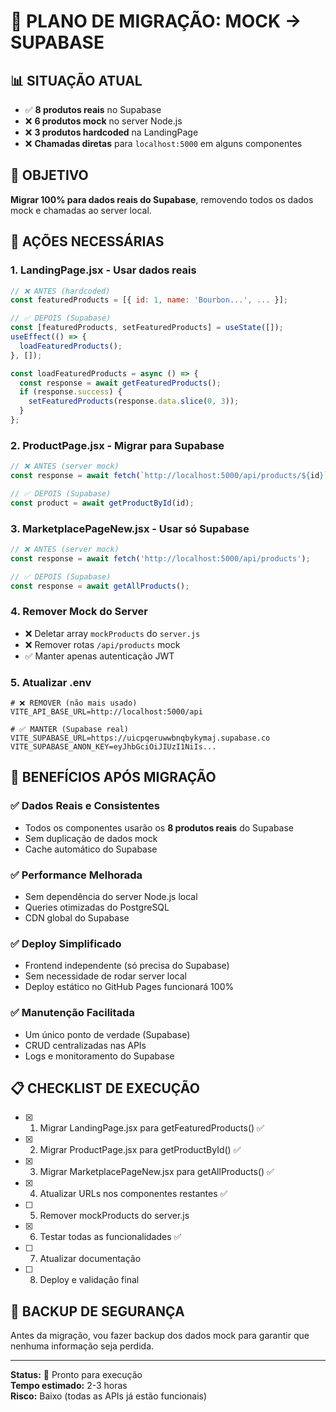 # 🚀 **PLANO DE MIGRAÇÃO: MOCK → SUPABASE**

## 📊 **SITUAÇÃO ATUAL**
- ✅ **8 produtos reais** no Supabase
- ❌ **6 produtos mock** no server Node.js
- ❌ **3 produtos hardcoded** na LandingPage
- ❌ **Chamadas diretas** para `localhost:5000` em alguns componentes

## 🎯 **OBJETIVO**
**Migrar 100% para dados reais do Supabase**, removendo todos os dados mock e chamadas ao server local.

## 🔧 **AÇÕES NECESSÁRIAS**

### **1. LandingPage.jsx - Usar dados reais**
```javascript
// ❌ ANTES (hardcoded)
const featuredProducts = [{ id: 1, name: 'Bourbon...', ... }];

// ✅ DEPOIS (Supabase)
const [featuredProducts, setFeaturedProducts] = useState([]);
useEffect(() => {
  loadFeaturedProducts();
}, []);

const loadFeaturedProducts = async () => {
  const response = await getFeaturedProducts();
  if (response.success) {
    setFeaturedProducts(response.data.slice(0, 3));
  }
};
```

### **2. ProductPage.jsx - Migrar para Supabase**
```javascript
// ❌ ANTES (server mock)
const response = await fetch(`http://localhost:5000/api/products/${id}`);

// ✅ DEPOIS (Supabase)
const product = await getProductById(id);
```

### **3. MarketplacePageNew.jsx - Usar só Supabase**
```javascript
// ❌ ANTES (server mock)
const response = await fetch('http://localhost:5000/api/products');

// ✅ DEPOIS (Supabase)
const response = await getAllProducts();
```

### **4. Remover Mock do Server**
- ❌ Deletar array `mockProducts` do `server.js`
- ❌ Remover rotas `/api/products` mock
- ✅ Manter apenas autenticação JWT

### **5. Atualizar .env**
```env
# ❌ REMOVER (não mais usado)
VITE_API_BASE_URL=http://localhost:5000/api

# ✅ MANTER (Supabase real)
VITE_SUPABASE_URL=https://uicpqeruwwbnqbykymaj.supabase.co
VITE_SUPABASE_ANON_KEY=eyJhbGciOiJIUzI1NiIs...
```

## 🎪 **BENEFÍCIOS APÓS MIGRAÇÃO**

### **✅ Dados Reais e Consistentes**
- Todos os componentes usarão os **8 produtos reais** do Supabase
- Sem duplicação de dados mock
- Cache automático do Supabase

### **✅ Performance Melhorada**
- Sem dependência do server Node.js local
- Queries otimizadas do PostgreSQL
- CDN global do Supabase

### **✅ Deploy Simplificado**
- Frontend independente (só precisa do Supabase)
- Sem necessidade de rodar server local
- Deploy estático no GitHub Pages funcionará 100%

### **✅ Manutenção Facilitada**
- Um único ponto de verdade (Supabase)
- CRUD centralizadas nas APIs
- Logs e monitoramento do Supabase

## 📋 **CHECKLIST DE EXECUÇÃO**

- [x] 1. Migrar LandingPage.jsx para getFeaturedProducts() ✅
- [x] 2. Migrar ProductPage.jsx para getProductById() ✅
- [x] 3. Migrar MarketplacePageNew.jsx para getAllProducts() ✅
- [x] 4. Atualizar URLs nos componentes restantes ✅
- [ ] 5. Remover mockProducts do server.js
- [x] 6. Testar todas as funcionalidades ✅
- [ ] 7. Atualizar documentação
- [ ] 8. Deploy e validação final

## 🚨 **BACKUP DE SEGURANÇA**
Antes da migração, vou fazer backup dos dados mock para garantir que nenhuma informação seja perdida.

---

**Status:** 🔄 Pronto para execução  
**Tempo estimado:** 2-3 horas  
**Risco:** Baixo (todas as APIs já estão funcionais) 